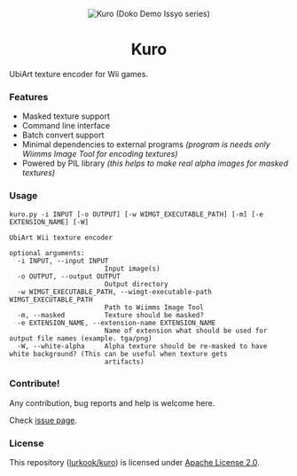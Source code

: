 <p align="center">
  <img src="https://static.wikia.nocookie.net/dokodemo/images/6/61/KuroSmug.png"
       alt="Kuro (Doko Demo Issyo series)">
</p>

<h1 align="center">Kuro</h1>

UbiArt texture encoder for Wii games.

### Features
- Masked texture support
- Command line interface
- Batch convert support
- Minimal dependencies to external programs *(program is needs only Wiimms Image Tool for encoding textures)*
- Powered by PIL library *(this helps to make real alpha images for masked textures)*

### Usage
```
kuro.py -i INPUT [-o OUTPUT] [-w WIMGT_EXECUTABLE_PATH] [-m] [-e EXTENSION_NAME] [-W]

UbiArt Wii texture encoder

optional arguments:
  -i INPUT, --input INPUT
                        Input image(s)
  -o OUTPUT, --output OUTPUT
                        Output directory
  -w WIMGT_EXECUTABLE_PATH, --wimgt-executable-path WIMGT_EXECUTABLE_PATH
                        Path to Wiimms Image Tool
  -m, --masked          Texture should be masked?
  -e EXTENSION_NAME, --extension-name EXTENSION_NAME
                        Name of extension what should be used for output file names (example. tga/png)
  -W, --white-alpha     Alpha texture should be re-masked to have white background? (This can be useful when texture gets      
                        artifacts)
```

### Contribute!
Any contribution, bug reports and help is welcome here.

Check [issue page](https://github.com/lurkook/kuro/issues).

### License
This repository ([lurkook/kuro](https://github.com/lurkook/kuro)) is licensed under [Apache License 2.0](https://github.com/lurkook/kuro/blob/master/LICENSE).
